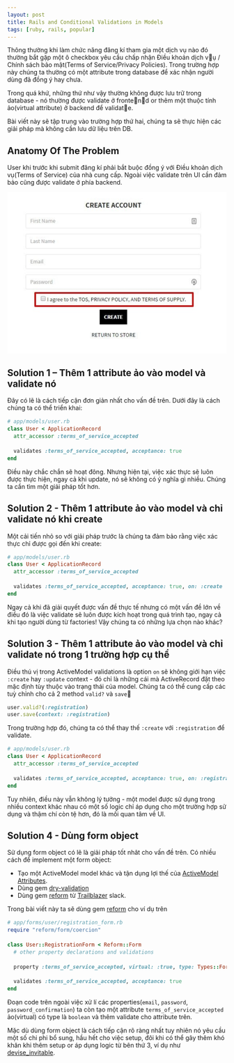 ```yaml
---
layout: post
title: Rails and Conditional Validations in Models
tags: [ruby, rails, popular]
---
```


Thông thường khi làm chức năng đăng kí tham gia một dịch vụ nào đó thường bắt gặp một ô checkbox yêu cầu chấp nhận Điều khoản dịch vụ / Chính sách bảo mật(Terms of Service/Privacy Policies). Trong trường hợp này chúng ta thường có một attribute trong database để xác nhận người dùng đã đồng ý hay chưa.

Trong quá khứ, những thứ như vậy thường không được lưu trữ trong database - nó thường được validate ở frontend or thêm một thuộc tính ảo(virtual attribute) ở backend để validate.

Bài viết này sẽ tập trung vào trường hợp thứ hai, chúng ta sẽ thực hiện các giải pháp mà không cần lưu dữ liệu trên DB.

## Anatomy Of The Problem

User khi trước khi submit đăng kí phải bắt buộc đồng ý với Điều khoản dịch vụ(Terms of Service) của nhà cung cấp. Ngoài việc validate trên UI cần đảm bảo cũng được validate ở phía backend.

![terms of service](../img/terms_of_service.jpg)

## Solution 1 – Thêm 1 attribute ảo vào model và validate nó

Đây có lẽ là cách tiếp cận đơn giản nhất cho vấn đề trên. Dưới đây là cách chúng ta có thể triển khai:

```ruby
# app/models/user.rb
class User < ApplicationRecord
  attr_accessor :terms_of_service_accepted

  validates :terms_of_service_accepted, acceptance: true
end
```

Điều này chắc chắn sẽ hoạt đông. Nhưng hiện tại, việc xác thực sẽ luôn được thực hiện, ngay cả khi update, nó sẽ không có ý nghĩa gì nhiều. Chúng ta cần tìm một giải pháp tốt hơn.

## Solution 2 - Thêm 1 attribute ảo vào model và chỉ validate nó khi create

Một cải tiến nhỏ so với giải pháp trước là chúng ta đảm bảo rằng việc xác thực chỉ được gọi đến khi create:

```ruby
# app/models/user.rb
class User < ApplicationRecord
  attr_accessor :terms_of_service_accepted

  validates :terms_of_service_accepted, acceptance: true, on: :create
end
```

Ngay cả khi đã giải quyết được vấn đề thực tế nhưng có một vấn đề lớn về điều đó là việc validate sẽ luôn được kích hoạt trong quá trình tạo, ngay cả khi tạo người dùng từ factories! Vậy chúng ta có những lựa chọn nào khác?

## Solution 3 - Thêm 1 attribute ảo vào model và chỉ validate nó trong 1 trường hợp cụ thể

Điều thú vị trong ActiveModel validations là option `on` sẽ không giới hạn việc `:create` hay `:update` context - đó chỉ là những cái mà ActiveRecord đặt theo mặc định tùy thuộc vào trạng thái của model. Chúng ta có thể cung cấp các tuỳ chỉnh cho cả 2 method `valid?` và `save`

```ruby
user.valid?(:registration)
user.save(context: :registration)
```

Trong trường hợp đó, chúng ta có thể thay thế `:create` với `:registration` để validate.

```ruby
# app/models/user.rb
class User < ApplicationRecord
  attr_accessor :terms_of_service_accepted

  validates :terms_of_service_accepted, acceptance: true, on: :registration
end
```

Tuy nhiên, điều này vẫn không lý tưởng - một model được sử dụng trong nhiều context khác nhau có một số logic chỉ áp dụng cho một trường hợp sử dụng và thậm chí còn tệ hơn, đó là mối quan tâm về UI.

## Solution 4 - Dùng form object

Sử dụng form object có lẽ là giải pháp tốt nhât cho vấn đề trên. Có nhiều cách để implement một form object:

- Tạo một ActiveModel model khác và tận dụng lợi thế của [ActiveModel Attributes](https://github.com/Azdaroth/active_model_attributes).
- Dùng gem [dry-validation](http://dry-rb.org/gems/dry-validation/basics/working-with-schemas/)
- Dùng gem [reform](https://github.com/trailblazer/reform) từ [Trailblazer](http://trailblazer.to/) slack.

Trong bài viết này ta sẽ dùng gem [reform](https://github.com/trailblazer/reform) cho ví dụ trên

```ruby
# app/forms/user/registration_form.rb
require "reform/form/coercion"

class User::RegistrationForm < Reform::Form
  # other property declarations and validations

  property :terms_of_service_accepted, virtual: :true, type: Types::Form::Boolean

  validates :terms_of_service_accepted, acceptance: true
end
```

Đoạn code trên ngoài việc xử lí các properties(`email`, `password`, `password_confirmation`) ta còn tạo một attribute `terms_of_service_accepted` ảo(virtual) có type là `boolean` và thêm validate cho attribute trên.

Mặc dù dùng form object là cách tiếp cận rõ ràng nhất tuy nhiên nó yêu cầu một số chi phi bổ sung, hầu hết cho việc setup, đôi khi có thể gây thêm khó khăn khi thêm setup or áp dụng logic từ bên thứ 3, ví dụ như [devise_invitable](https://github.com/scambra/devise_invitable).
